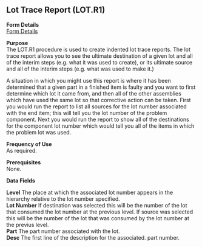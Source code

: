 ##  Lot Trace Report (LOT.R1)

<PageHeader />

**Form Details**  
[ Form Details ](LOT-R1-1/)   

**Purpose**  
The LOT.R1 procedure is used to create indented lot trace reports. The lot
trace report allows you to see the ultimate destination of a given lot and all
of the interim steps (e.g. what it was used to create), or its ultimate source
and all of the interim steps (e.g. what was used to make it.)  
  
A situation in which you might use this report is where it has been determined
that a given part in a finished item is faulty and you want to first determine
which lot it came from, and then all of the other assemblies which have used
the same lot so that corrective action can be taken. First you would run the
report to list all sources for the lot number associated with the end item;
this will tell you the lot number of the problem component. Next you would run
the report to show all of the destinations for the component lot number which
would tell you all of the items in which the problem lot was used.

**Frequency of Use**  
As required.

**Prerequisites**  
None.

**Data Fields**

**Level** The place at which the associated lot number appears in the
hierarchy relative to the lot number specified.  
**Lot Number** If destination was selected this will be the number of the lot
that consumed the lot number at the previous level. If source was selected
this will be the number of the lot that was consumed by the lot number at the
previus level.  
**Part** The part number associated with the lot.  
**Desc** The first line of the description for the associated. part number.  
  
<badge text= "Version 8.10.57" vertical="middle" />

<PageFooter />